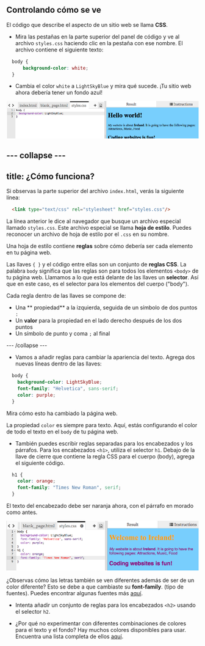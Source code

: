 ## Controlando cómo se ve

El código que describe el aspecto de un sitio web se llama **CSS**.

- Mira las pestañas en la parte superior del panel de código y ve al archivo `styles.css` haciendo clic en la pestaña con ese nombre. El archivo contiene el siguiente texto:

```css
  body {
      background-color: white;
  }
```

- Cambia el color `white` a `LightSkyBlue` y mira qué sucede. ¡Tu sitio web ahora debería tener un fondo azul! 

![Ejemplo con fondo azul](images/egFirstCSSbluebg.png)

## \--- collapse \---

## title: ¿Cómo funciona?

Si observas la parte superior del archivo `index.html`, verás la siguiente línea:

```html
  <link type="text/css" rel="stylesheet" href="styles.css"/>
```

La línea anterior le dice al navegador que busque un archivo especial llamado `styles.css`. Este archivo especial se llama **hoja de estilo**. Puedes reconocer un archivo de hoja de estilo por el `.css` en su nombre.

Una hoja de estilo contiene **reglas** sobre cómo debería ser cada elemento en tu página web.

Las llaves `{ }` y el código entre ellas son un conjunto de **reglas CSS**. La palabra `body` significa que las reglas son para todos los elementos `<body>` de tu página web. Llamamos a lo que está delante de las llaves un **selector**. Así que en este caso, es el selector para los elementos del cuerpo ("body").

Cada regla dentro de las llaves se compone de:

- Una ** propiedad** a la izquierda, seguida de un símbolo de dos puntos `:`
- Un **valor** para la propiedad en el lado derecho después de los dos puntos
- Un símbolo de punto y coma `;` al final

\--- /collapse \---

- Vamos a añadir reglas para cambiar la apariencia del texto. Agrega dos nuevas líneas dentro de las llaves:

```css
  body {
    background-color: LightSkyBlue;
    font-family: "Helvetica", sans-serif;
    color: purple;
  }
```

Mira cómo esto ha cambiado la página web.

La propiedad `color` es siempre para texto. Aquí, estás configurando el color de todo el texto en el `body` de tu página web.

- También puedes escribir reglas separadas para los encabezados y los párrafos. Para los encabezados `<h1>`, utiliza el selector `h1`. Debajo de la llave de cierre que contiene la regla CSS para el cuerpo (body), agrega el siguiente código.

```css
  h1 {
    color: orange;
    font-family: "Times New Roman", serif;
  }
```

El texto del encabezado debe ser naranja ahora, con el párrafo en morado como antes.

![Resultado del nuevo código CSS](images/egCssColorsFonts.png)

¿Observas cómo las letras también se ven diferentes además de ser de un color diferente? Esto se debe a que cambiaste su **font-family**. (tipo de fuentes). Puedes encontrar algunas fuentes más [aquí](http://dojo.soy/web-font-families).

- Intenta añadir un conjunto de reglas para los encabezados `<h2>` usando el selector `h2`.

- ¿Por qué no experimentar con diferentes combinaciones de colores para el texto y el fondo? Hay muchos colores disponibles para usar. Encuentra una lista completa de ellos [aquí](http://dojo.soy/web-color-names).